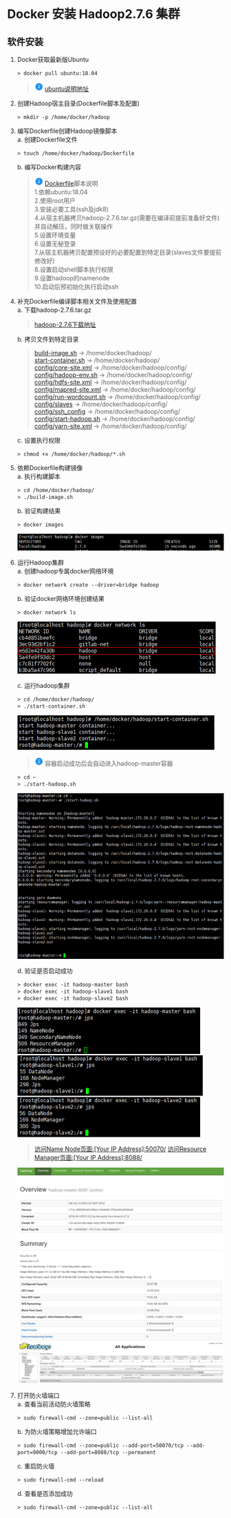 # Docker 安装 Hadoop2.7.6 集群

## 软件安装

1.  Docker获取最新版Ubuntu<br>

    ```命令
    > docker pull ubuntu:18.04
    ```

    > ![info][info] [ubuntu说明地址][ubuntu地址]

2.  创建Hadoop宿主目录(Dockerfile脚本及配置)<br>

    ```命令
    > mkdir -p /home/docker/hadoop
    ```

3.  编写Dockerfile创建Hadoop镜像脚本<br>
    a. 创建Dockerfile文件<br>

    ```命令
    > touch /home/docker/hadoop/Dockerfile
    ```

    b. 编写Docker构建内容<br>

    > ![info][info] [Dockerfile](files/07/Dockerfile)脚本说明<br>
    > 1.依赖ubuntu:18.04<br>
    > 2.使用root用户<br>
    > 3.安装必要工具(ssh及jdk8)<br>
    > 4.从宿主机器拷贝hadoop-2.7.6.tar.gz(需要在编译前提前准备好文件)并自动解压，同时做关联操作<br>
    > 5.设置环境变量<br>
    > 6.设置无秘登录<br>
    > 7.从宿主机器拷贝配置预设好的必要配置到特定目录(slaves文件要提前修改好)<br>
    > 8.设置启动shell脚本执行权限<br>
    > 9.设置hadoop的namenode<br>
    > 10.启动后预初始化执行启动ssh<br>

4.  补充Dockerfile编译脚本相关文件及使用配置<br>
    a. 下载hadoop-2.7.6.tar.gz<br>

    > [hadoop-2.7.6下载地址](http://www.apache.org/dyn/closer.cgi/hadoop/common/hadoop-2.7.6/hadoop-2.7.6.tar.gz)

    b. 拷贝文件到特定目录<br>

    > [build-image.sh](files/07/build-image.sh) -> /home/docker/hadoop/<br>
    > [start-container.sh](files/07/start-container.sh) -> /home/docker/hadoop/<br>
    > [config/core-site.xml](files/07/config/core-site.xml) -> /home/docker/hadoop/config/<br>
    > [config/hadoop-env.sh](files/07/config/hadoop-env.sh) -> /home/docker/hadoop/config/<br>
    > [config/hdfs-site.xml](files/07/config/hdfs-site.xml) -> /home/docker/hadoop/config/<br>
    > [config/mapred-site.xml](files/07/config/mapred-site.xml) -> /home/docker/hadoop/config/<br>
    > [config/run-wordcount.sh](files/07/config/run-wordcount.sh) -> /home/docker/hadoop/config/<br>
    > [config/slaves](files/07/config/slaves) -> /home/docker/hadoop/config/<br>
    > [config/ssh_config](files/07/config/ssh_config) -> /home/docker/hadoop/config/<br>
    > [config/start-hadoop.sh](files/07/config/start-hadoop.sh) -> /home/docker/hadoop/config/<br>
    > [config/yarn-site.xml](files/07/config/yarn-site.xml) -> /home/docker/hadoop/config/<br>

    c. 设置执行权限<br>

    ```命令
    > chmod +x /home/docker/hadoop/*.sh
    ```

5.  依赖Dockerfile构建镜像<br>
    a. 执行构建脚本<br>

    ```命令
    > cd /home/docker/hadoop/
    > ./build-image.sh
    ```

    b. 验证构建结果<br>

    ```命令
    > docker images
    ```

    ![第5步-b](images/07_5_b_1.png)<br>

6.  运行Hadoop集群<br>
    a. 创建hadoop专属docker网络环境<br>

    ```命令
    > docker network create --driver=bridge hadoop
    ```

    b. 验证docker网络环境创建结果<br>

    ```命令
    > docker network ls
    ```

    ![第6步-b](images/07_6_b_1.png)<br>

    c. 运行hadoop集群<br>

    ```命令
    > cd /home/docker/hadoop/
    > ./start-container.sh
    ```

    ![第6步-c-1](images/07_6_c_1.png)<br>

    > ![info][info] 容器启动成功后会自动进入hadoop-master容器

    ```命令
    > cd ~
    > ./start-hadoop.sh
    ```

    ![第6步-c-2](images/07_6_c_2.png)<br>

    d. 验证是否启动成功

    ```命令
    > docker exec -it hadoop-master bash
    > docker exec -it hadoop-slave1 bash
    > docker exec -it hadoop-slave2 bash
    ```

    ![第6步-d-1](images/07_6_d_1.png)<br>
    ![第6步-d-2](images/07_6_d_2.png)<br>
    ![第6步-d-3](images/07_6_d_3.png)<br>

    > [访问Name Node页面:\[Your IP Address\]:50070/](http://ep.cn:50070)
    > [访问Resource Manager页面:\[Your IP Address\]:8088/](http://ep.cn:8088)

    ![第6步-d-4](images/07_6_d_4.png)<br>
    ![第6步-d-5](images/07_6_d_5.png)<br>

7.  打开防火墙端口<br>
    a. 查看当前活动防火墙策略<br>

    ```命令
    > sudo firewall-cmd --zone=public --list-all
    ```

    b. 为防火墙策略增加允许端口<br>

    ```命令
    > sudo firewall-cmd --zone=public --add-port=50070/tcp --add-port=9000/tcp --add-port=8088/tcp --permanent
    ```

    c. 重启防火墙<br>

    ```命令
    > sudo firewall-cmd --reload
    ```

    d. 查看是否添加成功<br>

    ```命令
    > sudo firewall-cmd --zone=public --list-all
    ```

[info]: /images/info.png

[ubuntu地址]: https://hub.docker.com/_/ubuntu/
